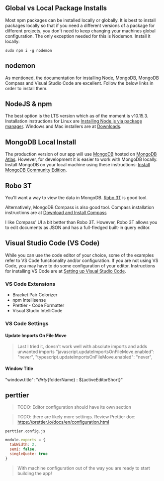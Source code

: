 ## Global vs Local Package Installs
Most npm packages can be installed locally or globally. It is best to install packages locally so that if you need a different versions of a package for different projects, you don't need to keep changing your machines global configuration. The only exception needed for this is Nodemon. Install it locally:

```console
sudo npm i -g nodemon
```

## nodemon
As mentioned, the documentation for installing Node, MongoDB, MongoDB Compass and Visual Studio Code are excellent. Follow the below links in order to install them.

## NodeJS & npm
The best option is the LTS version which as of the moment is v10.15.3. Installation instructions for Linux are [Installing Node.js via package manager](https://nodejs.org/en/download/package-manager/). Windows and Mac installers are at [Downloads](https://nodejs.org/en/download/).

## MongoDB Local Install
The production version of our app will use [MongoDB](https://mongodb.com) hosted on [MongoDB Atlas](https://www.mongodb.com/cloud/atlas). However, for development it is easier to work with MongoDB locally. Install MongoDB on your local machine using these instructions: [Install MongoDB Community Edition](https://docs.mongodb.com/manual/administration/install-community/).

## Robo 3T
You'll want a way to view the data in MongoDB. [Robo 3T](https://robomongo.org/) is good tool.

Alternatively, MongoDB Compass is also good tool. Compass installation instructions are at [Download and Install Compass](https://docs.mongodb.com/compass/master/install/)

I like Compass' UI a bit better than Robo 3T. However, Robo 3T allows you to edit documents as JSON and has a full-fledged built-in query editor.


## Visual Studio Code (VS Code)
While you can use the code editor of your choice, some of the examples refer to VS Code functionality and/or configuration. If you are not using VS Code, you may have to do some configuration of your editor. Instructions for installing VS Code are at [Setting up Visual Studio Code](https://code.visualstudio.com/Docs/setup/setup-overview).

### VS Code Extensions

- Bracket Pair Colorizer
- npm Intellisense
- Prettier - Code Formatter
- Visual Studio IntelliCode

### VS Code Settings
#### Update Imports On File Move
> Last I tried it, doesn't work well with absolute imports and adds unwanted imports
"javascript.updateImportsOnFileMove.enabled": "never",
"typescript.updateImportsOnFileMove.enabled": "never",
#### Window Title
"window.title": "${dirty}${folderName} : ${activeEditorShort}"



## perttier

> TODO: Editor configuration should have its own section

> TODO: there are likely more settings. Review Prettier doc: https://prettier.io/docs/en/configuration.html

`perttier.config.js`
```js
module.exports = {
  tabWidth: 2,
  semi: false,
  singleQuote: true
}

```



> With machine configuration out of the way you are ready to start building the app!

